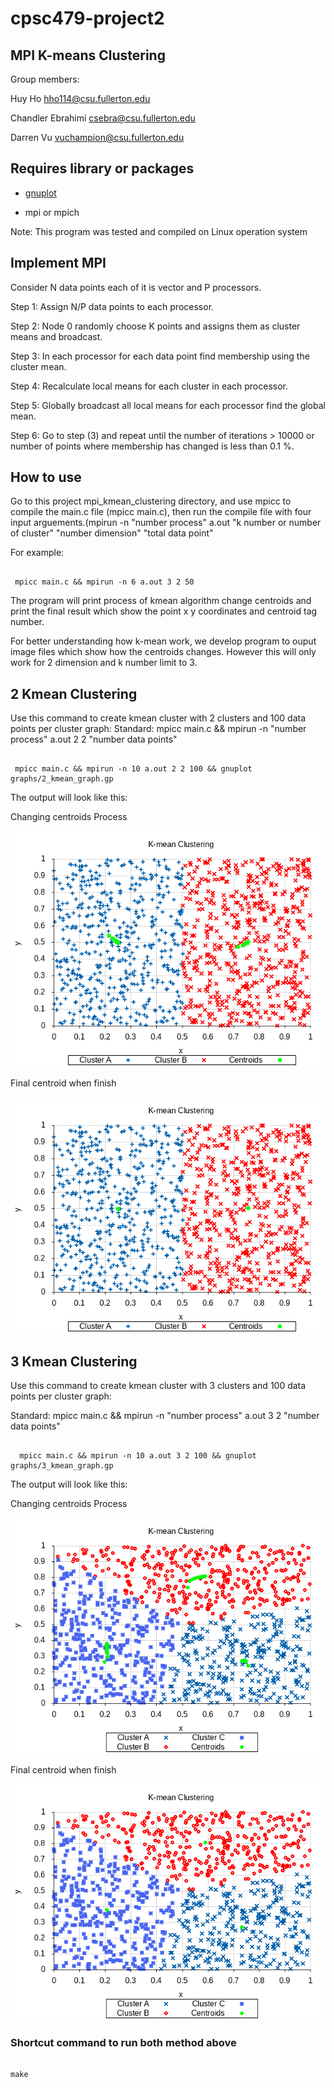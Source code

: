 # cpsc479-project2

## MPI K-means Clustering

Group members:

Huy Ho hho114@csu.fullerton.edu

Chandler Ebrahimi csebra@csu.fullerton.edu

Darren Vu vuchampion@csu.fullerton.edu

## Requires library or packages

- [gnuplot](http://www.gnuplot.info/download.html)

- mpi or mpich

Note: This program was tested and compiled on Linux operation system

## Implement MPI

Consider N data points each of it is vector and P processors.

Step 1: Assign N/P data points to each processor.

Step 2: Node 0 randomly choose K points and assigns them as cluster means and broadcast.

Step 3: In each processor for each data point find membership using the cluster mean.

Step 4: Recalculate local means for each cluster in each processor.

Step 5: Globally broadcast all local means for each processor find the global mean.

Step 6: Go to step (3) and repeat until the number of iterations > 10000 or number of points where membership  has changed is less than 0.1 %.

## How to use

Go to this project mpi_kmean_clustering directory, and use mpicc to compile the main.c file (mpicc main.c), then run the compile file with four input arguements.(mpirun -n "number process" a.out "k number or number of cluster" "number dimension" "total data point"

For example:

```terminal

 mpicc main.c && mpirun -n 6 a.out 3 2 50

```

The program will print process of kmean algorithm change centroids and print the final result which show the point x y coordinates and centroid tag number.

For better understanding how k-mean work, we develop program to ouput image files which show how the centroids changes. However this will only work for 2 dimension and k number limit to 3.

## 2 Kmean Clustering

Use this command to create kmean cluster with 2 clusters and 100 data points per cluster graph:
Standard: mpicc main.c && mpirun -n "number process" a.out 2 2 "number data points"

```terminal

 mpicc main.c && mpirun -n 10 a.out 2 2 100 && gnuplot graphs/2_kmean_graph.gp

```

The output will look like this:

Changing centroids Process

![](images/2k_moving_centroids.png)

Final centroid when finish

![](images/2k_final_centroids.png)

## 3 Kmean Clustering

Use this command to create kmean cluster with 3 clusters and 100 data points per cluster graph:

Standard: mpicc main.c && mpirun -n "number process" a.out 3 2 "number data points"

```terminal

  mpicc main.c && mpirun -n 10 a.out 3 2 100 && gnuplot graphs/3_kmean_graph.gp

```

The output will look like this:

Changing centroids Process

![](images/3k_moving_centroids.png)

Final centroid when finish

![](images/3k_final_centroids.png)

### Shortcut command to run both method above

```terminal

make

```
